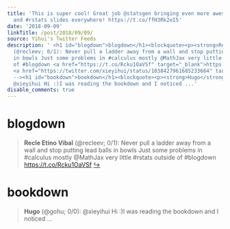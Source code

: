 ```yaml
---
title: 'This is super cool! Great job @statsgen bringing even more awesome to #xaringan
  and #rstats slides everywhere! https://t.co/ffH3Rk2eI5'
date: '2018-09-09'
linkTitle: /post/2018/09/09/
source: Yihui's Twitter Feeds
description: ' <h1 id="blogdown">blogdown</h1><blockquote><p><strong>Recle Etino Vibal</strong>
  (@recleev; 0/1): Never pull a ladder away from a wall and stop putting lead balls
  in bowls Just some problems in #calculus mostly @MathJax very little #rstats outside
  of #blogdown <a href="https://t.co/Rcku1OaVSf" target="_blank">https://t.co/Rcku1OaVSf</a>
  <a href="https://twitter.com/xieyihui/status/1038427961685233664" target="_blank">&#8618;</a></p></blockquote><!--
  --><h1 id="bookdown">bookdown</h1><blockquote><p><strong>Hugo</strong> (@gohu; 0/0):
  @xieyihui Hi :)I was reading the bookdown and I noticed ...'
disable_comments: true
---
```

 <h1 id="blogdown">blogdown</h1><blockquote><p><strong>Recle Etino Vibal</strong> (@recleev; 0/1): Never pull a ladder away from a wall and stop putting lead balls in bowls Just some problems in #calculus mostly @MathJax very little #rstats outside of #blogdown <a href="https://t.co/Rcku1OaVSf" target="_blank">https://t.co/Rcku1OaVSf</a> <a href="https://twitter.com/xieyihui/status/1038427961685233664" target="_blank">&#8618;</a></p></blockquote><!-- --><h1 id="bookdown">bookdown</h1><blockquote><p><strong>Hugo</strong> (@gohu; 0/0): @xieyihui Hi :)I was reading the bookdown and I noticed ...